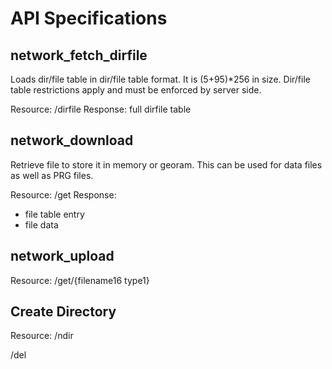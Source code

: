 # API Specifications

## network_fetch_dirfile
Loads dir/file table in dir/file table format. It is (5+95)*256 in size. Dir/file table restrictions apply and must be enforced by server side.

Resource: /dirfile
Response: full dirfile table


## network_download
Retrieve file to store it in memory or georam. This can be used for data files as well as PRG files.

Resource: /get
Response:
  - file table entry
  - file data


## network_upload
Resource: /get/{filename16 type1}


## Create Directory

Resource: /ndir


/del